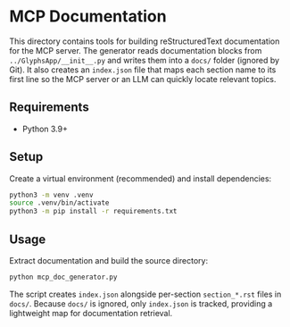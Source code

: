 # MCP Documentation

This directory contains tools for building reStructuredText documentation for the MCP server.
The generator reads documentation blocks from ``../GlyphsApp/__init__.py``
and writes them into a ``docs/`` folder (ignored by Git). It also creates
an ``index.json`` file that maps each section name to its first line so the
MCP server or an LLM can quickly locate relevant topics.

## Requirements

- Python 3.9+

## Setup

Create a virtual environment (recommended) and install dependencies:

```bash
python3 -m venv .venv
source .venv/bin/activate
python3 -m pip install -r requirements.txt
```

## Usage

Extract documentation and build the source directory:

```bash
python mcp_doc_generator.py
```

The script creates ``index.json`` alongside per-section ``section_*.rst``
files in ``docs/``. Because ``docs/`` is ignored, only ``index.json`` is
tracked, providing a lightweight map for documentation retrieval.
